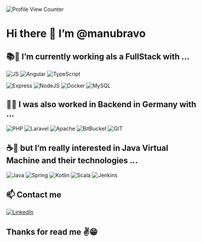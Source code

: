 ![Profile View Counter](https://komarev.com/ghpvc/?username=manubravo)
# Hi there 👋  I’m @manubravo
## 📚📖 I’m currently working als a FullStack with ...
![JS](https://img.shields.io/badge/javascript%20-%23323330.svg?&style=for-the-badge&logo=javascript&logoColor=%23F7DF1E)
![Angular](https://img.shields.io/badge/angular%20-%23DD0031.svg?&style=for-the-badge&logo=angular&logoColor=white)
![TypeScript](https://img.shields.io/badge/typescript-%23007ACC.svg?style=for-the-badge&logo=typescript&logoColor=white)

![Express](https://img.shields.io/badge/express.js%20-%23404d59.svg?&style=for-the-badge)
![NodeJS](https://img.shields.io/badge/Node.js-%2343853D.svg?style=for-the-badge&logo=node.js-aws&logoColor=white)
![Docker](https://img.shields.io/badge/docker-%230db7ed.svg?style=for-the-badge&logo=docker&logoColor=white)
![MySQL](https://img.shields.io/badge/mysql-%2300f.svg?&style=for-the-badge&logo=mysql&logoColor=white)

## 🥨🍺 I was also worked in Backend in Germany with ...
![PHP](https://img.shields.io/badge/php-%23777BB4.svg?&style=for-the-badge&logo=php&logoColor=white)
![Laravel](https://img.shields.io/badge/laravel%20-%23FF2D20.svg?&style=for-the-badge&logo=laravel&logoColor=white)
![Apache](https://img.shields.io/badge/apache%20-%23D42029.svg?&style=for-the-badge&logo=apache&logoColor=white)
![BitBucket](https://img.shields.io/badge/bitbucket%20-%230047B3.svg?&style=for-the-badge&logo=bitbucket&logoColor=white)
![GIT](https://img.shields.io/badge/git%20-%23F05033.svg?&style=for-the-badge&logo=git&logoColor=white)

## ☕👀 but I’m really interested in Java Virtual Machine and their technologies ...
![Java](https://img.shields.io/badge/java-%23ED8B00.svg?&style=for-the-badge&logo=java&logoColor=white)
![Spring](https://img.shields.io/badge/Spring-%236DB33F?style=for-the-badge&logo=spring&logoColor=white)
![Kotlin](https://img.shields.io/badge/kotlin-%230095D5.svg?&style=for-the-badge&logo=kotlin&logoColor=white)
![Scala](https://img.shields.io/badge/scala-%23DC322F.svg?&style=for-the-badge&logo=scala&logoColor=white)
![Jenkins](https://img.shields.io/badge/jenkins%20-%232C5263.svg?&style=for-the-badge&logo=jenkins&logoColor=white)

## 📫 Contact me
[![LinkedIn](https://img.shields.io/badge/LinkedIn-0077B5?style=for-the-badge&logo=linkedin&logoColor=white)](https://www.linkedin.com/in/manu-bravo)

## Thanks for read me ✌😁
<!---
manubravo/manubravo is a ✨ special ✨ repository because its `README.md` (this file) appears on your GitHub profile.
You can click the Preview link to take a look at your changes.
--->
